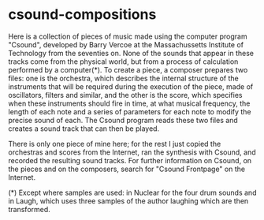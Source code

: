 # csound-compositions

Here is a collection of pieces of music made using the computer program
"Csound", developed by Barry Vercoe at the Massachussetts Institute of
Technology from the seventies on. None of the sounds that appear in these
tracks come from the physical world, but from a process of calculation
performed by a computer(*). To create a piece, a composer prepares two files:
one is the orchestra, which describes the internal structure of the instruments
that will be required during the execution of the piece, made of oscillators,
filters and similar, and the other is the score, which specifies when these
instruments should fire in time, at what musical frequency, the length of each
note and a series of parameters for each note to modify the precise sound of
each. The Csound program reads these two files and creates a sound track that
can then be played.

There is only one piece of mine here; for the rest I just copied the orchestras
and scores from the Internet, ran the synthesis with Csound, and recorded the
resulting sound tracks. For further information on Csound, on the pieces and on
the composers, search for "Csound Frontpage" on the Internet. 

(*) Except where samples are used: in Nuclear for the four drum sounds and in
Laugh, which uses three samples of the author laughing which are then
transformed. 
